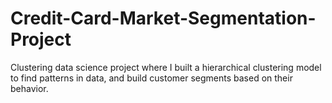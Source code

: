 # Credit-Card-Market-Segmentation-Project
Clustering data science project where I built a hierarchical clustering model to find patterns in data, and build customer segments based on their behavior.
